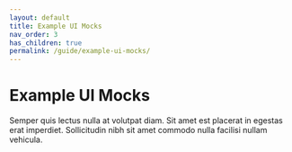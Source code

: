```yaml
---
layout: default
title: Example UI Mocks
nav_order: 3
has_children: true
permalink: /guide/example-ui-mocks/
---
```


# Example UI Mocks

Semper quis lectus nulla at volutpat diam. Sit amet est placerat in egestas erat imperdiet. Sollicitudin nibh sit amet commodo nulla facilisi nullam vehicula.
